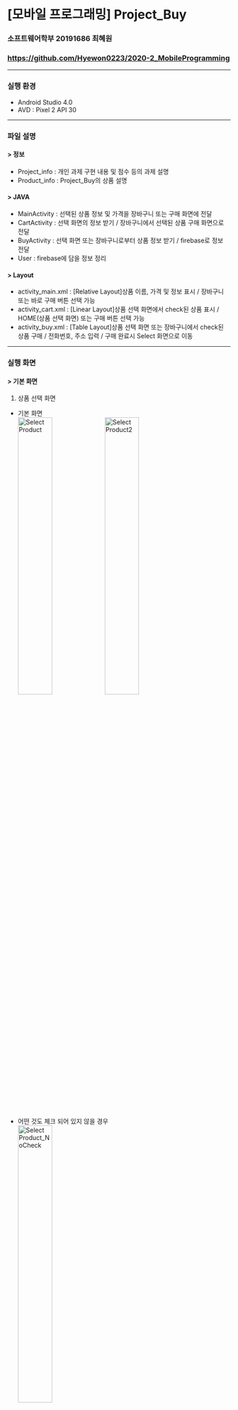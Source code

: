 # [모바일 프로그래밍] Project_Buy
### 소프트웨어학부 20191686 최혜원
### https://github.com/Hyewon0223/2020-2_MobileProgramming
---
### 실행 환경
- Android Studio 4.0
- AVD : Pixel 2 API 30
---
### 파일 설명
#### > 정보
- Project_info : 개인 과제 구현 내용 및 점수 등의 과제 설명
- Product_info : Project_Buy의 상품 설명
#### > JAVA
- MainActivity : 선택된 상품 정보 및 가격을 장바구니 또는 구매 화면에 전달
- CartActivity : 선택 화면의 정보 받기 / 장바구니에서 선택된 상품 구매 화면으로 전달
- BuyActivity : 선택 화면 또는 장바구니로부터 상품 정보 받기 / firebase로 정보 전달
- User : firebase에 담을 정보 정리  
  
#### > Layout
- activity_main.xml : [Relative Layout]상품 이름, 가격 및 정보 표시 / 장바구니 또는 바로 구매 버튼 선택 가능
- activity_cart.xml : [Linear Layout]상품 선택 화면에서 check된 상품 표시 / HOME(상품 선택 화면) 또는 구매 버튼 선택 가능
- activity_buy.xml : [Table Layout]상품 선택 화면 또는 장바구니에서 check된 상품 구매 / 전화번호, 주소 입력 / 구매 완료시 Select 화면으로 이동
---
### 실행 화면
#### > 기본 화면
1. 상품 선택 화면
- 기본 화면   
<img src="img/선택 화면.png" width="40%" title="실행화면_선택화면" alt="Select Product"></img>
<img src="img/선택 화면2.png" width="40%" title="실행화면_선택화면2" alt="Select Product2"></img>   
   
- 어떤 것도 체크 되어 있지 않을 경우   
<img src="img/NoCheck_Select.png" width="40%" title="실행화면_선택화면_NoCheck" alt="Select Product_NoCheck"></img>   
   
2. 장바구니 화면
- 기본 화면   
<img src="img/장바구니 화면.png" width="40%" title="실행화면_장바구니화면" alt="Cart"></img>
   
- 어떤 것도 체크 되어 있지 않을 경우   
<img src="img/NoCheck_Cart.png" width="40%" title="실행화면_장바구니_NoCheck" alt="Cart_NoCheck"></img>   
   
3. 구매 화면
- 기본 화면   
<img src="img/구매 화면.png" width="40%" title="실행화면_구매화면" alt="Purchase"></img>   
   
- PHONE 또는 ADDRESS 정보를 입력하지 않을 때   
<img src="img/NoData.png" width="40%" title="실행화면_구매화면_NoData" alt="Purechase_Nodata"></img>   
   
- firebase 정보전달   
<img src="img/firebase1.png" width="70%" title="Firebase1" alt="firebase1"></img>
<img src="img/firebase2.png" width="70%" title="Firebase1" alt="firebase2"></img>
---
### 주요 코드 및 구현 내용 설명
#### > 상품 선택 화면
1) 다른 화면으로 보낼 정보 String으로 저장해 배열로 리턴
```
public String[] TrimData(){
  int check = 0; 
  String product = "";
  for (int i=0;i<checkboxProduct.length;i++) { 
    if (checkboxProduct[i].isChecked()) { // 상품에 check되면
      check++; 
      product += productName[i] + "/" + productPrice[i] + "&"; // 상품명과 가격 사이에는 '/'로 구분, 상품과 상품 사이는 '&'로 구분
    }
  }
  if (check==0) return null; // 받아온 정보가 없다면 정보를 보내지 않음
  String[] checkProduct = product.split("&"); // product를 &를 기준으로 분리해 checkProduct 배열에 저장
  return checkProduct; // checkProduct 배열 리턴
}
```

2) TrimData()메소드를 이용해 다른 페이지로 정보 전달
```
String[] DATA = TrimData();
if (DATA == null) Toast.makeText(getApplicationContext(), "선택사항이 없습니다.", Toast.LENGTH_LONG).show(); //데이터가 없다면 보내지 않음
else { // 그렇지 않으면 DATA 전달
  Toast.makeText(getApplicationContext(), "장바구니 페이지", Toast.LENGTH_LONG).show(); // 페이지를 이동할 때 Toast메시지를 이용해 "장바구니 페이지"라는 메시지 표시
  Intent infointent = new Intent(MainActivity.this, CartActivity.class); // intent 객체를 생성
  infointent.putExtra("data", DATA); // intent에 부가 데이터 넣기
  startActivity(infointent); // 액티비티 띄우기
  finish();
}
```

#### > 장바구니 화면
1) 상품 선택 화면으로부터 정보를 받아와 화면에 이미지와 상품명, 가격 출력
```
Intent dataintent = getIntent(); // intent 객체가 반환
String[] data = dataintent.getStringArrayExtra("data");

for (int i=0;i<data.length;i++) {
    // Ex ) data = {product1/price1, product2/price2}
    String[] select = data[i].split("/"); // data[i]의 상품과 가격을 분리해 select 배열에 저장
    // productName 배열에서의 이름이 같다면, ImageView에 해당 사진 표시
    if (select[0].equals(productName[0])) img[i].setImageResource(R.drawable.fila);
    else if (select[0].equals(productName[1])) img[i].setImageResource(R.drawable.nike);
    else if (select[0].equals(productName[2])) img[i].setImageResource(R.drawable.converse);
    check[i].setVisibility(View.VISIBLE); // 데이터의 수만큼 숨겨놓은 CheckBox를 화면에 표시
    check[i].setChecked(true); // 화면에 나타난 CheckBox에 check를 남김
    txt_name[i].setText(select[0]+"/"+select[1]+"원"); // textView에 상품과 가격을 표시
}
```

2) 구매 화면으로 정보 전달 - 장바구니 화면의 텍스트를 저장
```
String product = ""; // 다른 화면에 보낼 데이터를 저장할 String
for (int i = 0; i < check.length; i++) {
    if (check[i].isChecked()) { // check가 되어있다면
        String text = txt_name[i].getText().toString(); // 해당 textView의 텍스드를 text에 저장
        product += text + "&"; // product에 text와 상품 구분을 위한 &기호 더해줌
    }
}
String[] checkProduct = product.split("&"); // product에서 &기호를 기준으로 checkProduct에 분리함
// product가 빈 스트링 이라면 선택 사항이 없다는 Toast메시지 출력
if (product.equals("")) Toast.makeText(getApplicationContext(), "선택사항이 없습니다.", Toast.LENGTH_LONG).show();
else {
    Toast.makeText(getApplicationContext(), "구매 페이지", Toast.LENGTH_LONG).show(); // 구매 페이지로 넘어갈 때 "구매 페이지"라는 Toast 메시지 출력

    Intent infointent = new Intent(CartActivity.this, BuyActivity.class); // intent 객체 생성
    infointent.putExtra("data", checkProduct); // intent에 부가 데이터터
   startActivity(infointent); // 액티비티 띄우기
}
```

#### > 정보 입력 및 구매 화면
1) 상품의 합계를 계산하고 화면에 표시
```
Intent dataintent = getIntent(); // intent객체 반환
String[] data = dataintent.getStringArrayExtra("data");
int sum = 0;

for (int i=0;i<data.length;i++) {
    // Ex ) data = {product1/price1, product2/price2}
    String[] select = data[i].split("/"); // select 배열에 data[i]를 /기준으로 분리해 넣음
    String[] price = select[1].split("원"); // price 배열에 select[1] (=price)를 "원"을 기준으로 분리해 넣음
    txt[i].setText(select[0]+"/"+price[0]+"원"); // textView에 상품명과 가격을 화면에 표시함
    sum += Integer.parseInt(price[0]); // "원"을 분리한 가격(오로지 숫자)만을 숫자로 변환해 sum에 더해줌
}
txt_sum.setText("구매 합계 : "+sum+"원"); // 상품 가격의 총 합을 textView에 표시
```

2) PHONE과 ADDRESS 정보를 입력하지 않을 시 Toast메시지를 이용해 화면에 표시
```
String editTextPhone = editPhone.getText().toString(); // 사용자가 입력한 PHONE 정보를 스트링으로 변환 후 저장
String editTextAddress = editAddress.getText().toString(); // 사용자가 입력한 ADDRESS 정보를 스트링으로 변환 후 저장
String userId = editTextPhone; // userId를 사용자의 핸드폰 번호로 지정

if (editTextPhone.length() == 0){ // 사용자가 PHONE의 정보를 입력하지 않았을 때
    Toast.makeText(getApplicationContext(),"PHONE 정보를 입력하세요.", Toast.LENGTH_LONG).show(); // Toast메시지 출력
}
else if (editTextAddress.length() == 0){ // 사용자가 ADDRESS 정보를 입력하지 않았을 때
    Toast.makeText(getApplicationContext(),"ADDRESS 정보를 입력하세요.", Toast.LENGTH_LONG).show(); // Toast메시지 출력
}
```

3) PHONE과 ADDRESS에 정보를 입력하면 구매 완료
```
else {
    Toast.makeText(getApplicationContext(),"구매 완료", Toast.LENGTH_LONG).show(); // Toast 메시지로 "구매 완료"를 화면에 표시
    Intent myintent = new Intent(BuyActivity.this, MainActivity.class); // intent 생성
    HashMap result = new HashMap<>(); // HashMap 생성
    // HashMap에 다음과 같은 값을 저장
    result.put("phone", editTextPhone);
    result.put("address", editTextAddress);
    result.put("product", data_product);

    writeNewUser(userId, editTextPhone, editTextAddress, data_product); // writeNewUser 호출

    startActivity(myintent); // Activity 띄우기
    finish();
}
```

4) firebase 
```
private void writeNewUser(String userId, String phonenumber, String address, String product) {
    User user = new User(phonenumber, address, product); // User 생성

    mDatabase.child("users").child(userId).setValue(user)
            .addOnSuccessListener(new OnSuccessListener<Void>() {
                @Override
                public void onSuccess(Void aVoid) {
                    // Write was successful!
                    Toast.makeText(BuyActivity.this, "저장을 완료했습니다.", Toast.LENGTH_SHORT).show();
                }
            })
            .addOnFailureListener(new OnFailureListener() {
                @Override
                public void onFailure(@NonNull Exception e) {
                    // Write failed
                    Toast.makeText(BuyActivity.this, "저장을 실패했습니다.", Toast.LENGTH_SHORT).show();
                }
            });
}

private void readUser(){
    String userId = editPhone.getText().toString();
    mDatabase.child("users").child(userId).addValueEventListener(new ValueEventListener() {
        @Override
        public void onDataChange(@NonNull DataSnapshot dataSnapshot) {
            // Get Post object and use the values to update the UI
            if(dataSnapshot.getValue(User.class) != null){
                User post = dataSnapshot.getValue(User.class);
                Log.w("FireBaseData", "getData" + post.toString());
            } else {
                Toast.makeText(BuyActivity.this, "데이터 없음...", Toast.LENGTH_SHORT).show();
            }
        }

        @Override
        public void onCancelled(@NonNull DatabaseError databaseError) {
            // Getting Post failed, log a message
            Log.w("FireBaseData", "loadPost:onCancelled", databaseError.toException());
        }
    });
}
```

